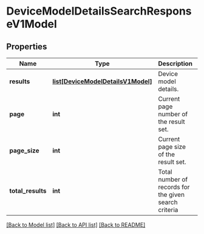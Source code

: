 # DeviceModelDetailsSearchResponseV1Model

## Properties
Name | Type | Description | Notes
------------ | ------------- | ------------- | -------------
**results** | [**list[DeviceModelDetailsV1Model]**](DeviceModelDetailsV1Model.md) | Device model details. | [optional] 
**page** | **int** | Current page number of the result set. | [optional] 
**page_size** | **int** | Current page size of the result set. | [optional] 
**total_results** | **int** | Total number of records for the given search criteria | [optional] 

[[Back to Model list]](../README.md#documentation-for-models) [[Back to API list]](../README.md#documentation-for-api-endpoints) [[Back to README]](../README.md)


